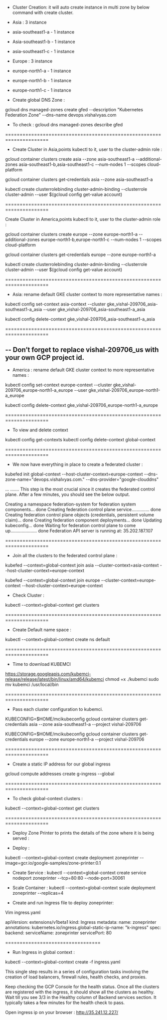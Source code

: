 
- Cluster Creation: it will auto create instance in multi zone by below command with create cluster. 

- Asia : 3 instance
- asia-southeast1-a  - 1 instance 
- Asia-southeast1-b  - 1 instance 
- asia-southeast1-c  - 1 instance 


- Europe : 3 instance
- europe-north1-a  - 1 instance 
- europe-north1-b  - 1 instance 
- europe-north1-c  - 1 instance 



- Create global DNS Zone :

gcloud dns managed-zones create gfed --description "Kubernetes Federation Zone" --dns-name devops.vishalvyas.com


- To check : 
gcloud dns managed-zones describe gfed

=====================================================================



- Create Cluster in Asia,points kubectl to it, user to the cluster-admin role :


gcloud container clusters create asia --zone asia-southeast1-a --additional-zones asia-southeast1-b,asia-southeast1-c --num-nodes 1 --scopes cloud-platform


gcloud container clusters get-credentials asia --zone asia-southeast1-a


kubectl create clusterrolebinding cluster-admin-binding --clusterrole cluster-admin --user $(gcloud config get-value account)

=====================================================================






Create Cluster in America,points kubectl to it, user to the cluster-admin role : 

gcloud container clusters create europe --zone europe-north1-a --additional-zones europe-north1-b,europe-north1-c --num-nodes 1 --scopes cloud-platform


gcloud container clusters get-credentials europe --zone europe-north1-a


kubectl create clusterrolebinding cluster-admin-binding --clusterrole cluster-admin --user $(gcloud config get-value account)

=====================================================================




- Asia: rename default GKE cluster context to more representative  names : 

kubectl config set-context asia-context --cluster gke_vishal-209706_asia-southeast1-a_asia --user gke_vishal-209706_asia-southeast1-a_asia


kubectl config delete-context gke_vishal-209706_asia-southeast1-a_asia

=====================================================================




--
Don’t forget to replace vishal-209706_us with your own GCP project id.
--



- America : rename default GKE cluster context to more representative names : 

kubectl config set-context europe-context --cluster gke_vishal-209706_europe-north1-a_europe --user gke_vishal-209706_europe-north1-a_europe

kubectl config delete-context gke_vishal-209706_europe-north1-a_europe

=====================================================================





- To view and delete context 

kubectl config get-contexts
kubectl config delete-context  global-context

=====================================================================








- We now have everything in place to create a federated cluster : 

kubefed init global-context --host-cluster-context=europe-context --dns-zone-name="devops.vishalvyas.com." --dns-provider="google-clouddns"

...
…….
This step is the most crucial since it creates the federated control plane. After a few minutes, you should see the below output.

Creating a namespace federation-system for federation system components... done
Creating federation control plane service.............. done
Creating federation control plane objects (credentials, persistent volume claim)... done
Creating federation component deployments... done
Updating kubeconfig... done
Waiting for federation control plane to come up..................... done
Federation API server is running at: 35.202.187.107

=====================================================================



- Join all the clusters to the federated control plane : 

kubefed --context=global-context join asia --cluster-context=asia-context --host-cluster-context=europe-context

kubefed --context=global-context join europe --cluster-context=europe-context --host-cluster-context=europe-context


- Check Cluster :

kubectl --context=global-context get clusters

=====================================================================



- Create Default name space : 

kubectl --context=global-context create ns default

=====================================================================




- Time to download KUBEMCI

https://storage.googleapis.com/kubemci-release/release/latest/bin/linux/amd64/kubemci
chmod +x ./kubemci
sudo mv kubemci /usr/local/bin

=====================================================================


- Pass each cluster configuration to kubemci.

KUBECONFIG=$HOME/mcikubeconfig gcloud container clusters get-credentials asia --zone asia-southeast1-a --project vishal-209706

KUBECONFIG=$HOME/mcikubeconfig gcloud container clusters get-credentials europe --zone europe-north1-a --project vishal-209706

=====================================================================



- Create a static IP address for our global ingress

gcloud compute addresses create g-ingress --global


=====================================================================


- To check global-context clusters : 

kubectl --context=global-context get clusters

=====================================================================






- Deploy Zone Printer to prints the details of the zone where it is being served :

- Deploy :

kubectl --context=global-context create deployment zoneprinter --image=gcr.io/google-samples/zone-printer:0.1


- Create Service :
kubectl --context=global-context create service nodeport zoneprinter --tcp=80:80 --node-port=30061


- Scale Container :
kubectl --context=global-context scale deployment zoneprinter --replicas=4






- Create and run Ingress file to deploy zoneprinter: 

Vim ingress.yaml

apiVersion: extensions/v1beta1
kind: Ingress
metadata:
  name: zoneprinter    
  annotations:
	kubernetes.io/ingress.global-static-ip-name: "k-ingress"
spec:
  backend:
	serviceName: zoneprinter
	servicePort: 80

=================================



- Run Ingress in global context :

kubectl --context=global-context create -f ingress.yaml


This single step results in a series of configuration tasks involving the creation of load balancers, firewall rules, health checks, and proxies.

Keep checking the GCP Console for the health status. Once all the clusters are registered with the ingress, it should show all the clusters as healthy. Wait till you see 3/3 in the Healthy column of Backend services section. It typically takes a few minutes for the health check to pass.

Open ingress ip on your browser : http://35.241.12.227/




